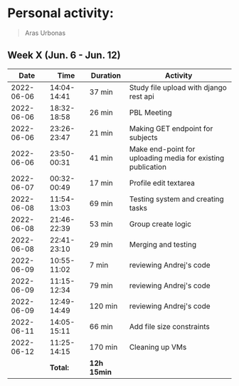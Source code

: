 # Personal activity:
> Aras Urbonas

## Week X (Jun. 6 - Jun. 12)

| **Date**  | **Time**      | **Duration**  | **Activity** |
| --------  | ------------- | ------------  | ------------ |
| 2022-06-06 | 14:04-14:41 | 37 min | Study file upload with django rest api |
| 2022-06-06 | 18:32-18:58 | 26 min | PBL Meeting |
| 2022-06-06 | 23:26-23:47 | 21 min | Making GET endpoint for subjects |
| 2022-06-06 | 23:50-00:31 | 41 min | Make end-point for uploading media for existing publication |
| 2022-06-07 | 00:32-00:49 | 17 min | Profile edit textarea |
| 2022-06-08 | 11:54-13:03 | 69 min | Testing system and creating tasks |
| 2022-06-08 | 21:46-22:39 | 53 min | Group create logic |
| 2022-06-08 | 22:41-23:10 | 29 min | Merging and testing |
| 2022-06-09 | 10:55-11:02 | 7 min | reviewing Andrej's code |
| 2022-06-09 | 11:15-12:34 | 79 min | reviewing Andrej's code |
| 2022-06-09 | 12:49-14:49 | 120 min | reviewing Andrej's code |
| 2022-06-11 | 14:05-15:11 | 66 min | Add file size constraints |
| 2022-06-12 | 11:25-14:15 | 170 min | Cleaning up VMs |
|  | **Total:** | **12h 15min** | |